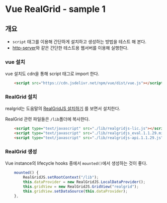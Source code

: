 # Vue RealGrid - sample 1

## 개요

- `script` 태그를 이용해 간단하게 설치하고 생성하는 방법을 테스트 해 본다.
- [http-server](https://www.npmjs.com/package/http-server)와 같은 간단한 테스트용 웹서버를 이용해 실행한다.

### vue 설치

vue 설치도 cdn을 통해 script 태그로 import 한다.

``` html
    <script src="https://cdn.jsdelivr.net/npm/vue/dist/vue.js"></script>
```

### RealGrid 설치

realgrid는 도움말의 [RealGridJS 설치하기](http://help.realgrid.com/tutorial/a1/) 를 보면서 설치한다.

RealGrid 관련 파일들은 `/lib`폴더에 복사한다.

``` html
    <script type="text/javascript" src="./lib/realgridjs-lic.js"></script>
    <script type="text/javascript" src="./lib/realgridjs_eval.1.1.29.min.js"></script>
    <script type="text/javascript" src="./lib/realgridjs-api.1.1.29.js"></script>
```

### RealGrid 생성

Vue instance의 lifecycle hooks 중에서 `mounted()`에서 생성하는 것이 좋다.

``` js
    mounted() {
        RealGridJS.setRootContext("/lib");
        this.dataProvider = new RealGridJS.LocalDataProvider();
        this.gridView = new RealGridJS.GridView("realgrid");
        this.gridView.setDataSource(this.dataProvider);
    },
```
